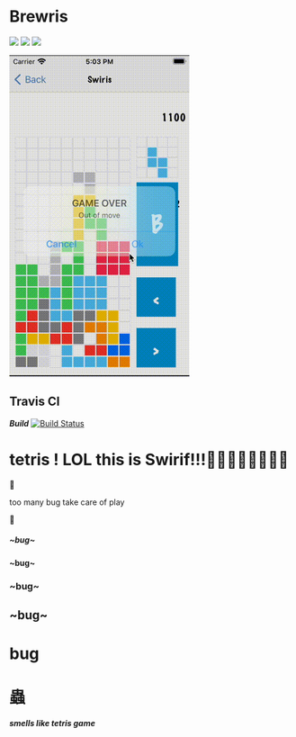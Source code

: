 # Brewris


[![](https://img.shields.io/badge/Language-swif-ff69b4.svg)](https://developer.apple.com/swift/)
[![](https://img.shields.io/github/license/mashape/apistatus.svg)](https://github.com/keisukeYamagishi/Brewris/blob/master/LICENSE)
[![](https://img.shields.io/badge/twitter-brew__0__O-blue)](https://twitter.com/brew_0_O)


<img src=./doc/demo.mov.gif>

## Travis CI

***Build*** [![Build Status](https://travis-ci.org/keisukeYamagishi/Swiris.svg?branch=master)](https://travis-ci.org/keisukeYamagishi/Swiris)

# tetris ! LOL this is Swirif!!!🎉🎉🎉🎉🎉🎉🎉🎉
 
 🍻
 
 too many bug take care of play
 
 🍺
 
 ##### ~bug~
 #### ~bug~
 ### ~bug~
 ## ~bug~
 # bug 
 # 蟲
***smells like tetris game***
